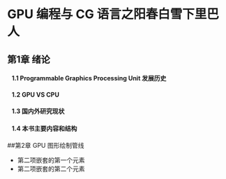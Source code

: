 # GPU 编程与 CG 语言之阳春白雪下里巴人

## 第1章 绪论
####  &ensp; 1.1  Programmable Graphics Processing Unit 发展历史
####  &ensp; 1.2  GPU VS CPU
####  &ensp; 1.3  国内外研究现状
####  &ensp; 1.4  本书主要内容和结构
##第2章 GPU 图形绘制管线
- 第二项嵌套的第一个元素
- 第二项嵌套的第二个元素
